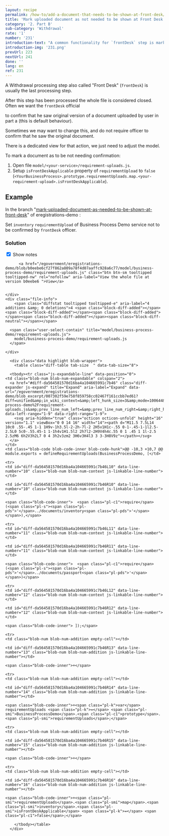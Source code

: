 ```yaml
---
layout: recipe
permalink: /how-to/add-a-document-that-needs-to-be-shown-at-front-desk/
title: 'Mark uploaded document as not needed to be shown at Front Desk'
category: '2. Part B'
sub-category: 'Withdrawal'
rate: '1'
number: '231'
introduction-text: "A common functionality for `frontDesk` step is marking a document for official confirmation. It's about making `frontDesk` officer to confirm that he saw the original of the document."
introduction-img: '231.png'
prevUrl: 223
nextUrl: 241
done: ''
lang: en
ref: 231
---
```


A Withdrawal processing step also called "Front Desk" (`frontDesk`) is usually the last processing step.

After this step has been processed the whole file is considered closed. Often we want the `frontDesk` official

to confirm that he saw original version of a document uploaded by user in part a (this is default behaviour).

Sometimes we may want to change this, and do not require officer to confirm that he saw the original document.

There is a dedicated view for that action, we just need to adjust the model.

To mark a document as to be not needing confirmation:

1. Open file `model/<your-service>/requirement-uploads.js`.
2. Setup `isFrontDeskApplicable` property of `requirementUpload` to `false` 
(`<YourBusinessProcess>.prototype.requirementUploads.map.<your-requirement-upload>.isFrontDeskApplicable`).

## Example

In the branch "[mark-uploaded-document-as-needed-to-be-shown-at-front-desk](https://github.com/egovernment/eregistrations-demo/tree/mark-uploaded-document-as-needed-to-be-shown-at-front-desk)" of eregistrations-demo :

Set `inventory` `requirementUpload` of Business Process Demo service not to be confirmed by `frontDesk` officer.

### Solution


<div id="files" class="diff-view " onclick="window.open('https://github.com/egovernment/eregistrations-demo/compare/mark-uploaded-document-as-needed-to-be-shown-at-front-desk...mark-uploaded-document-as-needed-to-be-shown-at-front-desk-solution#files')">

        
<a name="diff-da564581570d16ba4a104665991c7b46"></a>
<div id="diff-0" class="file js-details-container
             
             
             
             
             show-inline-notes
           ">
  <div class="file-header" data-path="model/business-process-demo/requirement-uploads.js">
    <div class="file-actions">
        <span class="show-file-notes">
          <label>
            <input type="checkbox" checked="checked" class="js-toggle-file-notes">
            Show notes
          </label>
        </span>

          <a href="/egovernment/eregistrations-demo/blob/b0eebe6cf27f862a809a78f4d07aaffc928a6c77/model/business-process-demo/requirement-uploads.js" class="btn btn-sm tooltipped tooltipped-nw" rel="nofollow" aria-label="View the whole file at version b0eebe6 ">View</a>


    </div>
    <div class="file-info">
        <span class="diffstat tooltipped tooltipped-e" aria-label="4 additions &amp; 0 deletions">4 <span class="block-diff-added"></span><span class="block-diff-added"></span><span class="block-diff-added"></span><span class="block-diff-added"></span><span class="block-diff-neutral"></span></span>

      <span class="user-select-contain" title="model/business-process-demo/requirement-uploads.js">
        model/business-process-demo/requirement-uploads.js
      </span>
      
    </div>
  </div>

      <div class="data highlight blob-wrapper">
        <table class="diff-table tab-size  " data-tab-size="8">
          
      <tbody><tr class="js-expandable-line" data-position="0">
    <td class="blob-num blob-num-expandable" colspan="2">
      <a href="#diff-da564581570d16ba4a104665991c7b46" class="diff-expander js-expand" title="Expand" aria-label="Expand" data-url="/egovernment/eregistrations-demo/blob_excerpt/007302f59e758f859758cc02467f161ccbb7ed61?diff=unified&amp;in_wiki_context=&amp;left_hunk_size=3&amp;mode=100644&amp;next_line_num_left=10&amp;next_line_num_right=10&amp;path=model%2Fbusiness-process-demo%2Frequirement-uploads.js&amp;prev_line_num_left=&amp;prev_line_num_right=&amp;right_hunk_size=7" data-left-range="1-9" data-right-range="1-9">
        <svg aria-hidden="true" class="octicon octicon-unfold" height="16" version="1.1" viewBox="0 0 14 16" width="14"><path d="M11.5 7.5L14 10c0 .55-.45 1-1 1H9v-1h3.5l-2-2h-7l-2 2H5v1H1c-.55 0-1-.45-1-1l2.5-2.5L0 5c0-.55.45-1 1-1h4v1H1.5l2 2h7l2-2H9V4h4c.55 0 1 .45 1 1l-2.5 2.5zM6 6h2V3h2L7 0 4 3h2v3zm2 3H6v3H4l3 3 3-3H8V9z"></path></svg>
      </a>
    </td>
    <td class="blob-code blob-code-inner blob-code-hunk">@@ -10,3 +10,7 @@ module.exports = defineRequirementUploads(BusinessProcessDemo, [</td>
  </tr>

    <tr>
    <td id="diff-da564581570d16ba4a104665991c7b46L10" data-line-number="10" class="blob-num blob-num-context js-linkable-line-number"></td>

    <td id="diff-da564581570d16ba4a104665991c7b46R10" data-line-number="10" class="blob-num blob-num-context js-linkable-line-number"></td>

  <td class="blob-code blob-code-context">

    <span class="blob-code-inner"> 	<span class="pl-c1">require</span>(<span class="pl-s"><span class="pl-pds">'</span>../documents/inventory<span class="pl-pds">'</span></span>),</span>

  </td>
</tr>


    <tr>
    <td id="diff-da564581570d16ba4a104665991c7b46L11" data-line-number="11" class="blob-num blob-num-context js-linkable-line-number"></td>

    <td id="diff-da564581570d16ba4a104665991c7b46R11" data-line-number="11" class="blob-num blob-num-context js-linkable-line-number"></td>

  <td class="blob-code blob-code-context">

    <span class="blob-code-inner"> 	<span class="pl-c1">require</span>(<span class="pl-s"><span class="pl-pds">'</span>../documents/passport<span class="pl-pds">'</span></span>)</span>

  </td>
</tr>


    <tr>
    <td id="diff-da564581570d16ba4a104665991c7b46L12" data-line-number="12" class="blob-num blob-num-context js-linkable-line-number"></td>

    <td id="diff-da564581570d16ba4a104665991c7b46R12" data-line-number="12" class="blob-num blob-num-context js-linkable-line-number"></td>

  <td class="blob-code blob-code-context">

    <span class="blob-code-inner"> ]);</span>

  </td>
</tr>


    <tr>
    <td class="blob-num blob-num-addition empty-cell"></td>

    <td id="diff-da564581570d16ba4a104665991c7b46R13" data-line-number="13" class="blob-num blob-num-addition js-linkable-line-number"></td>

  <td class="blob-code blob-code-addition">

    <span class="blob-code-inner">+</span>

  </td>
</tr>


    <tr>
    <td class="blob-num blob-num-addition empty-cell"></td>

    <td id="diff-da564581570d16ba4a104665991c7b46R14" data-line-number="14" class="blob-num blob-num-addition js-linkable-line-number"></td>

  <td class="blob-code blob-code-addition">

    <span class="blob-code-inner">+<span class="pl-k">var</span> requirementUploads <span class="pl-k">=</span> <span class="pl-smi">BusinessProcessDemo</span>.<span class="pl-c1">prototype</span>.<span class="pl-smi">requirementUploads</span>;</span>

  </td>
</tr>


    <tr>
    <td class="blob-num blob-num-addition empty-cell"></td>

    <td id="diff-da564581570d16ba4a104665991c7b46R15" data-line-number="15" class="blob-num blob-num-addition js-linkable-line-number"></td>

  <td class="blob-code blob-code-addition">

    <span class="blob-code-inner">+</span>

  </td>
</tr>


    <tr>
    <td class="blob-num blob-num-addition empty-cell"></td>

    <td id="diff-da564581570d16ba4a104665991c7b46R16" data-line-number="16" class="blob-num blob-num-addition js-linkable-line-number"></td>

  <td class="blob-code blob-code-addition">

    <span class="blob-code-inner">+<span class="pl-smi">requirementUploads</span>.<span class="pl-smi">map</span>.<span class="pl-smi">inventory</span>.<span class="pl-smi">isFrontDeskApplicable</span> <span class="pl-k">=</span> <span class="pl-c1">false</span>;</span>

  </td>
</tr>



        </tbody></table>
      </div>
</div>

</div>
